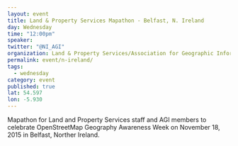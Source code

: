 ```yaml
---
layout: event
title: Land & Property Services Mapathon - Belfast, N. Ireland
day: Wednesday
time: "12:00pm"
speaker: 
twitter: "@NI_AGI"
organization: Land & Property Services/Association for Geographic Information 
permalink: event/n-ireland/
tags: 
  - wednesday
category: event
published: true
lat: 54.597
lon: -5.930
---
```


Mapathon for Land and Property Services staff and AGI members to celebrate OpenStreetMap Geography Awareness Week on November 18, 2015 in Belfast, Norther Ireland.

